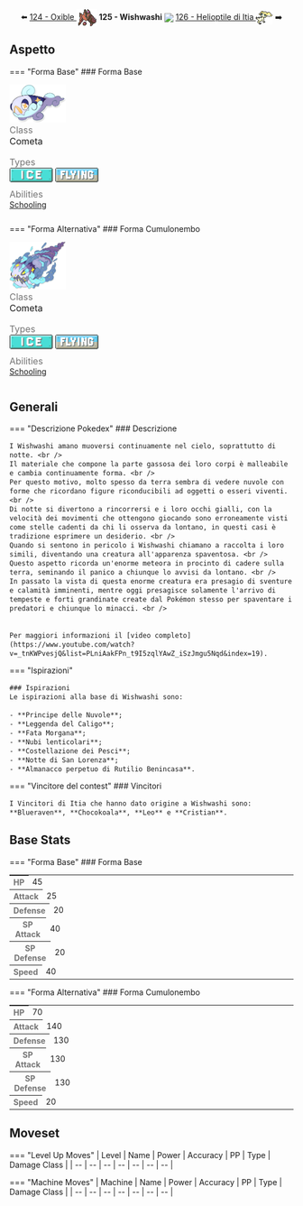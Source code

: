<div style="text-align: center; margin-bottom: 20px;">
  ⬅️ <a href="https://avventureaditia.github.io/itia-wiki/pokemon/124-oxible/"> 124 - Oxible <img src="../../img/icon/oxible.png" style="vertical-align: middle;"></a>
  <strong>125 - Wishwashi</strong> 
  <img src="../../img/icon/wishwashi-itia.png" style="vertical-align: middle;">
  <a href="https://avventureaditia.github.io/itia-wiki/pokemon/126-helioptile-itia/"> 126 - Helioptile di Itia <img src="../../img/icon/helioptile-itia.png" style="vertical-align: middle;"></a> ➡️
</div>

## Aspetto

=== "Forma Base"
    ### Forma Base
    <div class="pokemon-attribute-container">
      <img src="../../img/pokemon/wishwashi-itia.png" width="100"/>
      <div style="display: grid; grid-template-rows: 1fr 1fr 1fr; row-gap: 0.5rem;">
        <div class="pokemon-attribute">
            <p style="color: #737373; margin: 0px;  font-weight: normal; font-size:16px; align-self: center;">Class</p>
            <div class="attribute-value">
              <p style="margin: 0px;  font-weight: normal; font-size:16px; align-self: center;">Cometa</p>
            </div>
          </div>
        <div class="pokemon-attribute">
          <p style="color: #737373; margin: 0px; font-weight: normal; font-size: 16px; align-self: center;">Types</p>
          <div class="attribute-value" style="column-gap: 0.5rem;">
            <img src='../../img/types/ice.png' style='width: 77px; height: 26px;'/>
            <img src='../../img/types/flying.png' style='width: 77px; height: 26px;'/>
          </div>
        </div>
        <div class="pokemon-attribute">
          <p style="color: #737373; margin: 0px;  font-weight: normal; font-size:16px; align-self: center;">Abilities</p>
          <div class="attribute-value">
            <a href='' title="If this Pokemon is a wishiwashi and level 20 or above, then when it enters battle and at the start of each turn, it becomes Schooling Form if its HP is 25% or higher and Solo Form otherwise.  This ability cannot be replaced, copied, or nullified.">Schooling</a>
          </div>
        </div>
        <div style="display: none;" class="hidden-pokemon-attribute">
          <p style="color: #737373; margin: 0px;  font-weight: normal; font-size:15px; align-self: center;">Hidden Ability</p>
          <div class="attribute-value">
          </div>
        </div>
      </div>
    </div>

=== "Forma Alternativa"
    ### Forma Cumulonembo
    <div class="pokemon-attribute-container">
      <img src="../../img/pokemon/wishwash-itia-banco.png" width="100"/>
      <div style="display: grid; grid-template-rows: 1fr 1fr 1fr; row-gap: 0.5rem;">
        <div class="pokemon-attribute">
            <p style="color: #737373; margin: 0px;  font-weight: normal; font-size:16px; align-self: center;">Class</p>
            <div class="attribute-value">
              <p style="margin: 0px;  font-weight: normal; font-size:16px; align-self: center;">Cometa</p>
            </div>
          </div>
        <div class="pokemon-attribute">
          <p style="color: #737373; margin: 0px; font-weight: normal; font-size: 16px; align-self: center;">Types</p>
          <div class="attribute-value" style="column-gap: 0.5rem;">
            <img src='../../img/types/ice.png' style='width: 77px; height: 26px;'/>
            <img src='../../img/types/flying.png' style='width: 77px; height: 26px;'/>
          </div>
        </div>
        <div class="pokemon-attribute">
          <p style="color: #737373; margin: 0px;  font-weight: normal; font-size:16px; align-self: center;">Abilities</p>
          <div class="attribute-value">
            <a href='' title="If this Pokemon is a wishiwashi and level 20 or above, then when it enters battle and at the start of each turn, it becomes Schooling Form if its HP is 25% or higher and Solo Form otherwise.  This ability cannot be replaced, copied, or nullified.">Schooling</a>        
          </div>
        </div>
        <div style="display: none;" class="hidden-pokemon-attribute">
          <p style="color: #737373; margin: 0px;  font-weight: normal; font-size:15px; align-self: center;">Hidden Ability</p>
          <div class="attribute-value">          
          </div>
        </div>
      </div>
    </div>

## Generali

=== "Descrizione Pokedex"
    ### Descrizione

    I Wishwashi amano muoversi continuamente nel cielo, soprattutto di notte. <br />
    Il materiale che compone la parte gassosa dei loro corpi è malleabile e cambia continuamente forma. <br />
    Per questo motivo, molto spesso da terra sembra di vedere nuvole con forme che ricordano figure riconducibili ad oggetti o esseri viventi. <br />
    Di notte si divertono a rincorrersi e i loro occhi gialli, con la velocità dei movimenti che ottengono giocando sono erroneamente visti come stelle cadenti da chi li osserva da lontano, in questi casi è tradizione esprimere un desiderio. <br />
    Quando si sentono in pericolo i Wishwashi chiamano a raccolta i loro simili, diventando una creatura all'apparenza spaventosa. <br />
    Questo aspetto ricorda un'enorme meteora in procinto di cadere sulla terra, seminando il panico a chiunque lo avvisi da lontano. <br />
    In passato la vista di questa enorme creatura era presagio di sventure e calamità imminenti, mentre oggi presagisce solamente l'arrivo di tempeste e forti grandinate create dal Pokémon stesso per spaventare i predatori e chiunque lo minacci. <br />


    Per maggiori informazioni il [video completo](https://www.youtube.com/watch?v=_tnKWPvesjQ&list=PLniAakFPn_t9I5zqlYAwZ_iSzJmgu5Nqd&index=19).

=== "Ispirazioni"

    ### Ispirazioni
    Le ispirazioni alla base di Wishwashi sono:
    
    - **Principe delle Nuvole**;
    - **Leggenda del Caligo**;
    - **Fata Morgana**;
    - **Nubi lenticolari**;
    - **Costellazione dei Pesci**;
    - **Notte di San Lorenza**;
    - **Almanacco perpetuo di Rutilio Benincasa**.


=== "Vincitore del contest"
    ### Vincitori

    I Vincitori di Itia che hanno dato origine a Wishwashi sono: **Blueraven**, **Chocokoala**, **Leo** e **Cristian**.


## Base Stats

=== "Forma Base"
    ### Forma Base
    <table style="width: 100%">
      <tbody style="width: 100%;">
        <tr style="display: flex; align-items: center;">
          <th style="color: #737373;" >HP</th>
          <td style="border-top: none; width: 70px">45</td>
          <td style="width: 100%; min-width: 450px; border-top: none;">
            <div style="width: 17%;" class="ranking-bar rank-2">
            </div>
          </td>
        </tr>
        <tr style="display: flex; align-items: center;">
          <th style="color: #737373;">Attack</th>
          <td style="border-top: none; width: 70px">25</td>
          <td style="width: 100%; min-width: 450px; border-top: none;">
            <div style="width: 9%;" class="ranking-bar rank-1">
            </div>
          </td>
        </tr>
        <tr style="display: flex; align-items: center;">
          <th style="color: #737373;">Defense</th>
          <td style="border-top: none; width: 70px">20</td>
          <td style="width: 100%; min-width: 450px; border-top: none;">
            <div style="width: 7%;" class="ranking-bar rank-1">
            </div>
          </td>
        </tr>
        <tr style="display: flex; align-items: center;">
          <th style="color: #737373;">SP Attack</th>
          <td style="border-top: none; width: 70px">40</td>
          <td style="width: 100%; min-width: 450px; border-top: none;">
            <div style="width: 15%;" class="ranking-bar rank-2">
            </div>
          </td>
        </tr>
        <tr style="display: flex; align-items: center;">
          <th style="color: #737373;">SP Defense</th>
          <td style="border-top: none; width: 70px">20</td>
          <td style="width: 100%; min-width: 450px; border-top: none;">
            <div style="width: 7%;" class="ranking-bar rank-1">
            </div>
          </td>
        </tr>
        <tr style="display: flex; align-items: center;">
          <th style="color: #737373;">Speed</th>
          <td style="border-top: none; width: 70px">40</td>
          <td style="width: 100%; min-width: 450px; border-top: none;">
            <div style="width: 15%;" class="ranking-bar rank-2">
            </div>
          </td>
        </tr>
      </tbody>
    </table>

=== "Forma Alternativa"
    ### Forma Cumulonembo
    <table style="width: 100%">
      <tbody style="width: 100%;">
        <tr style="display: flex; align-items: center;">
          <th style="color: #737373;" >HP</th>
          <td style="border-top: none; width: 70px">70</td>
          <td style="width: 100%; min-width: 450px; border-top: none;">
            <div style="width: 27%;" class="ranking-bar rank-3">
            </div>
          </td>
        </tr>
        <tr style="display: flex; align-items: center;">
          <th style="color: #737373;">Attack</th>
          <td style="border-top: none; width: 70px">140</td>
          <td style="width: 100%; min-width: 450px; border-top: none;">
            <div style="width: 54%;" class="ranking-bar rank-6">
            </div>
          </td>
        </tr>
        <tr style="display: flex; align-items: center;">
          <th style="color: #737373;">Defense</th>
          <td style="border-top: none; width: 70px">130</td>
          <td style="width: 100%; min-width: 450px; border-top: none;">
            <div style="width: 50%;" class="ranking-bar rank-6">
            </div>
          </td>
        </tr>
        <tr style="display: flex; align-items: center;">
          <th style="color: #737373;">SP Attack</th>
          <td style="border-top: none; width: 70px">130</td>
          <td style="width: 100%; min-width: 450px; border-top: none;">
            <div style="width: 50%;" class="ranking-bar rank-6">
            </div>
          </td>
        </tr>
        <tr style="display: flex; align-items: center;">
          <th style="color: #737373;">SP Defense</th>
          <td style="border-top: none; width: 70px">130</td>
          <td style="width: 100%; min-width: 450px; border-top: none;">
            <div style="width: 50%;" class="ranking-bar rank-6">
            </div>
          </td>
        </tr>
        <tr style="display: flex; align-items: center;">
          <th style="color: #737373;">Speed</th>
          <td style="border-top: none; width: 70px">20</td>
          <td style="width: 100%; min-width: 450px; border-top: none;">
            <div style="width: 7%;" class="ranking-bar rank-1">
            </div>
          </td>
        </tr>
      </tbody>
    </table>





## Moveset

=== "Level Up Moves"
    | Level | Name | Power | Accuracy | PP | Type | Damage Class |
        | -- | -- | -- | -- | -- | -- | -- |
        
        

=== "Machine Moves"
    | Machine | Name | Power | Accuracy | PP | Type | Damage Class |
        | -- | -- | -- | -- | -- | -- | -- |
        
        

